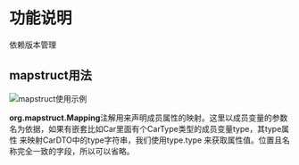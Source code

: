 # 功能说明
依赖版本管理



## mapstruct用法

![mapstruct使用示例](..\myfile\mapstruct使用示例.jpg)

**org.mapstruct.Mapping**注解用来声明成员属性的映射。这里以成员变量的参数名为依据，如果有嵌套比如Car里面有个CarType类型的成员变量type，其type属性 来映射CarDTO中的type字符串，我们使用type.type 来获取属性值。位置且名称完全一致的字段，所以可以省略。